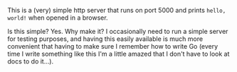 This is a (very) simple http server that runs on port 5000 and prints `hello, world!` when opened in a browser.

Is this simple? Yes. Why make it? I occasionally need to run a simple server for testing purposes, and having this easily available is much more convenient that having to make sure I remember how to write Go (every time I write something like this I'm a little amazed that I don't have to look at docs to do it...).
